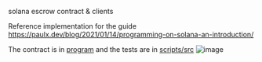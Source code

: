 solana escrow contract & clients

Reference implementation for the guide https://paulx.dev/blog/2021/01/14/programming-on-solana-an-introduction/

The contract is in [program](program) and the tests are in [scripts/src](scripts/src)
![image](https://github.com/Ayushjhax/Solana-Foundation-x-Nas-Academy/assets/116433617/52068b4d-b778-444a-b684-0324048a295f)
